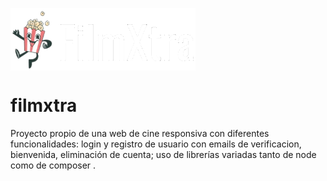 <a href="URL_REDIRECT" target="blank"><img align="center" src="https://github.com/victorFernandez173/filmXtra-vue/blob/main/public/images/logo-blanco.png?raw=true" height="100" /></a>

# filmxtra

Proyecto propio de una web de cine responsiva con diferentes funcionalidades: login y registro de usuario con emails de verificacion, bienvenida, eliminación de cuenta; uso de librerías variadas tanto de node como de composer .
